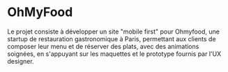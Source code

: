 # OhMyFood
Le projet consiste à développer un site "mobile first" pour Ohmyfood, une startup de restauration gastronomique à Paris, permettant aux clients de composer leur menu et de réserver des plats, avec des animations soignées, en s'appuyant sur les maquettes et le prototype fournis par l'UX designer.
